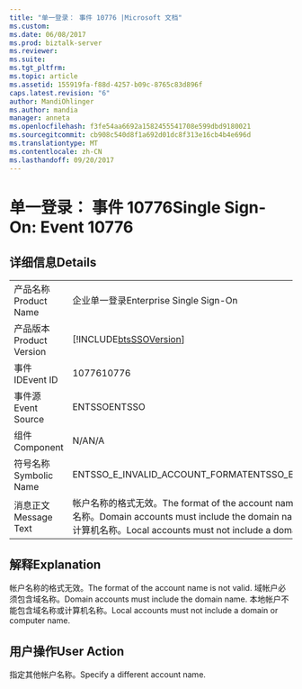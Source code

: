 ```yaml
---
title: "单一登录： 事件 10776 |Microsoft 文档"
ms.custom: 
ms.date: 06/08/2017
ms.prod: biztalk-server
ms.reviewer: 
ms.suite: 
ms.tgt_pltfrm: 
ms.topic: article
ms.assetid: 155919fa-f88d-4257-b09c-8765c83d896f
caps.latest.revision: "6"
author: MandiOhlinger
ms.author: mandia
manager: anneta
ms.openlocfilehash: f3fe54aa6692a1582455541708e599dbd9180021
ms.sourcegitcommit: cb908c540d8f1a692d01dc8f313e16cb4b4e696d
ms.translationtype: MT
ms.contentlocale: zh-CN
ms.lasthandoff: 09/20/2017
---
```

# <a name="single-sign-on-event-10776"></a><span data-ttu-id="67568-102">单一登录： 事件 10776</span><span class="sxs-lookup"><span data-stu-id="67568-102">Single Sign-On: Event 10776</span></span>
## <a name="details"></a><span data-ttu-id="67568-103">详细信息</span><span class="sxs-lookup"><span data-stu-id="67568-103">Details</span></span>  
  
|||  
|-|-|  
|<span data-ttu-id="67568-104">产品名称</span><span class="sxs-lookup"><span data-stu-id="67568-104">Product Name</span></span>|<span data-ttu-id="67568-105">企业单一登录</span><span class="sxs-lookup"><span data-stu-id="67568-105">Enterprise Single Sign-On</span></span>|  
|<span data-ttu-id="67568-106">产品版本</span><span class="sxs-lookup"><span data-stu-id="67568-106">Product Version</span></span>|[!INCLUDE[btsSSOVersion](../includes/btsssoversion-md.md)]|  
|<span data-ttu-id="67568-107">事件 ID</span><span class="sxs-lookup"><span data-stu-id="67568-107">Event ID</span></span>|<span data-ttu-id="67568-108">10776</span><span class="sxs-lookup"><span data-stu-id="67568-108">10776</span></span>|  
|<span data-ttu-id="67568-109">事件源</span><span class="sxs-lookup"><span data-stu-id="67568-109">Event Source</span></span>|<span data-ttu-id="67568-110">ENTSSO</span><span class="sxs-lookup"><span data-stu-id="67568-110">ENTSSO</span></span>|  
|<span data-ttu-id="67568-111">组件</span><span class="sxs-lookup"><span data-stu-id="67568-111">Component</span></span>|<span data-ttu-id="67568-112">N/A</span><span class="sxs-lookup"><span data-stu-id="67568-112">N/A</span></span>|  
|<span data-ttu-id="67568-113">符号名称</span><span class="sxs-lookup"><span data-stu-id="67568-113">Symbolic Name</span></span>|<span data-ttu-id="67568-114">ENTSSO_E_INVALID_ACCOUNT_FORMAT</span><span class="sxs-lookup"><span data-stu-id="67568-114">ENTSSO_E_INVALID_ACCOUNT_FORMAT</span></span>|  
|<span data-ttu-id="67568-115">消息正文</span><span class="sxs-lookup"><span data-stu-id="67568-115">Message Text</span></span>|<span data-ttu-id="67568-116">帐户名称的格式无效。</span><span class="sxs-lookup"><span data-stu-id="67568-116">The format of the account name is not valid.</span></span> <span data-ttu-id="67568-117">域帐户必须包含域名称。</span><span class="sxs-lookup"><span data-stu-id="67568-117">Domain accounts must include the domain name.</span></span> <span data-ttu-id="67568-118">本地帐户不能包含域名称或计算机名称。</span><span class="sxs-lookup"><span data-stu-id="67568-118">Local accounts must not include a domain or computer name.</span></span>|  
  
## <a name="explanation"></a><span data-ttu-id="67568-119">解释</span><span class="sxs-lookup"><span data-stu-id="67568-119">Explanation</span></span>  
 <span data-ttu-id="67568-120">帐户名称的格式无效。</span><span class="sxs-lookup"><span data-stu-id="67568-120">The format of the account name is not valid.</span></span> <span data-ttu-id="67568-121">域帐户必须包含域名称。</span><span class="sxs-lookup"><span data-stu-id="67568-121">Domain accounts must include the domain name.</span></span> <span data-ttu-id="67568-122">本地帐户不能包含域名称或计算机名称。</span><span class="sxs-lookup"><span data-stu-id="67568-122">Local accounts must not include a domain or computer name.</span></span>  
  
## <a name="user-action"></a><span data-ttu-id="67568-123">用户操作</span><span class="sxs-lookup"><span data-stu-id="67568-123">User Action</span></span>  
 <span data-ttu-id="67568-124">指定其他帐户名称。</span><span class="sxs-lookup"><span data-stu-id="67568-124">Specify a different account name.</span></span>